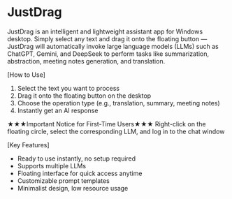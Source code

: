 # JustDrag
JustDrag is an intelligent and lightweight assistant app for Windows desktop. Simply select any text and drag it onto the floating button — JustDrag will automatically invoke large language models (LLMs) such as ChatGPT, Gemini, and DeepSeek to perform tasks like summarization, abstraction, meeting notes generation, and translation.

[How to Use]
1. Select the text you want to process
2. Drag it onto the floating button on the desktop
3. Choose the operation type (e.g., translation, summary, meeting notes)
4. Instantly get an AI response

★★★Important Notice for First-Time Users★★★
Right-click on the floating circle, select the corresponding LLM, and log in to the chat window

[Key Features]
* Ready to use instantly, no setup required
* Supports multiple LLMs 
* Floating interface for quick access anytime
* Customizable prompt templates
* Minimalist design, low resource usage
